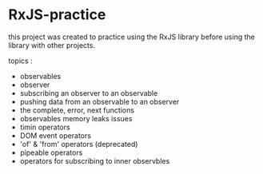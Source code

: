 # RxJS-practice

this project was created to practice using the RxJS library before using the library with other projects.

topics :
- observables
- observer
- subscribing an observer to an observable
- pushing data from an observable to an observer
- the complete, error, next functions
- observables memory leaks issues
- timin operators
- DOM event operators
- 'of' & 'from' operators (deprecated)
- pipeable operators
- operators for subscribing to inner observbles
